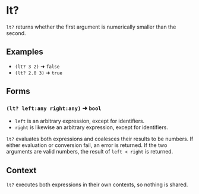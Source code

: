# lt?

`lt?` returns whether the first argument is numerically smaller than the second.

## Examples

* `(lt? 3 2)` ➜ `false`
* `(lt? 2.0 3)` ➜ `true`

## Forms

### `(lt? left:any right:any)` ➜ `bool`

* `left` is an arbitrary expression, except for identifiers.
* `right` is likewise an arbitrary expression, except for identifiers.

`lt?` evaluates both expressions and coalesces their results to be numbers. If
either evaluation or conversion fail, an error is returned. If the two arguments
are valid numbers, the result of `left < right` is returned.

## Context

`lt?` executes both expressions in their own contexts, so nothing is shared.
